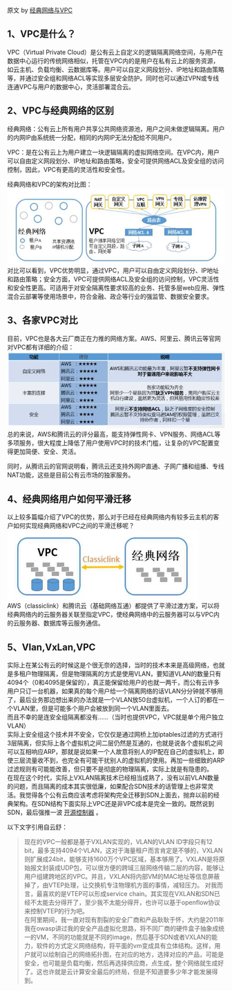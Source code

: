 原文 by [经典网络与VPC]( https://www.zhihu.com/question/56524172/answer/149475760)    

## 1、VPC是什么？

VPC（Virtual Private Cloud）是公有云上自定义的逻辑隔离网络空间，与用户在数据中心运行的传统网络相似，托管在VPC内的是用户在私有云上的服务资源，如云主机、负载均衡、云数据库等。用户可以自定义网段划分、IP地址和路由策略等，并通过安全组和网络ACL等实现多层安全防护。同时也可以通过VPN或专线连通VPC与用户的数据中心，灵活部署混合云。  



## 2、VPC与经典网络的区别

经典网络：公有云上所有用户共享公共网络资源池，用户之间未做逻辑隔离。用户的内网IP由系统统一分配，相同的内网IP无法分配给不同用户。  

VPC：是在公有云上为用户建立一块逻辑隔离的虚拟网络空间。在VPC内，用户可以自由定义网段划分、IP地址和路由策略，安全可提供网络ACL及安全组的访问控制，因此，VPC有更高的灵活性和安全性。  

经典网络和VPC的架构对比图：  
![](../pictures/cloudsec10.jpg)  
对比可以看到，VPC优势明显，通过VPC，用户可以自由定义网段划分、IP地址和路由策略；安全方面，VPC可提供网络ACL及安全组的访问控制，VPC灵活性和安全性更高。可适用于对安全隔离性要求较高的业务、托管多层web应用、弹性混合云部署等使用场景中，符合金融、政企等行业的强监管、数据安全要求。  


## 3、各家VPC对比

目前，VPC也是各大云厂商正在力推的网络方案。AWS、阿里云、腾讯云等官网对VPC都有详细的介绍：  
![](../pictures/cloudsec11.jpg)    
总的来说，AWS和腾讯云的评分最高，能支持弹性网卡、VPN服务、网络ACL等多项服务，很大程度上降低了用户使用VPC时的技术门槛，让复杂的VPC配置变得更加简便、安全、灵活。  

同时，从腾讯云的官网说明看，腾讯云还支持外网IP直通、子网广播和组播、专线NAT功能，这些是目前公有云市场的独家服务。  

## 4、经典网络用户如何平滑迁移 

以上较多篇幅介绍了VPC的优势，那么对于已经在经典网络内有较多云主机的客户如何实现经典网络和VPC之间的平滑迁移呢？  
![](../pictures/cloudsec12.jpg)    
AWS（classiclink）和腾讯云（基础网络互通）都提供了平滑过渡方案，可以将经典网络内的云服务器关联至指定VPC，使经典网络中的云服务器可以与VPC内的云服务器、数据库等云服务通信。  

## 5、Vlan,VxLan,VPC

实际上在某公有云的时候这是个很无奈的选择，当时的技术本来是高级网络，也就是多租户物理隔离，但是物理隔离的方式是使用VLAN，要知道VLAN的数量只有4094个（0和4095是保留的），真正能保留给用户的也就一两千，而公有云许多用户只订一台机器，如果真的每个用户给一个隔离网络的话VLAN分分钟就不够用了，最后业务那边想出来的办法就是一个VLAN放50台虚拟机，一个人订的都在一个VLAN里，但是可能多个用户会被放到同一个VLAN里面去。    
而且不幸的是连安全组隔离都没有……（当时也提供VPC，VPC就是单个用户独立VLAN）    
实际上安全组这个技术并不安全，它仅仅是通过网桥上加iptables过滤的方式进行3层隔离，但实际上各个虚拟机之间二层仍然是互通的，也就是说各个虚拟机之间可以互相响应ARP，那就是说如果一个人故意将别人的IP配在自己的虚拟机上，即使三层流量收不到，也完全有可能干扰别人的虚拟机的使用。再加一些细致的ARP过滤规则有可能能改善，但只要不是彻底的物理隔离，实际上就是有隐患的。  
在现在这个时代，实际上VXLAN隔离技术已经相当成熟了，没有以前VLAN数量的问题，而且隔离的成本其实很低廉，如果配合SDN技术的话管理上也非常灵活。我觉得各个公有云商应该考虑将架构完全迁移到SDN上面去，抛弃以前的经典架构。在SDN结构下面实际上VPC还是非VPC成本是完全一致的。既然说到SDN，最后强推一波 [开源控制器](https://github.com/hubo1016/vlcp)  。     

以下文字引用自云舒：  
> 现在的VPC一般都是基于VXLAN实现的，VLAN的VLAN ID字段只有12 bit，最多支持4094个VLAN，这对于海量租户而言肯定是不够的，VXLAN则扩展成24bit，能够支持1600万个VPC区域，基本够用了。VXLAN是将原始报文封装成UDP包，可以很方便的跨域三层网络传输二层的内容，能够让用户组建跨地区的VPC。并且，VXLAN将内部VM的MAC地址等信息屏蔽掉了，由VTEP处理，让交换机专注物理机方面的事情，减轻压力。 
对我而言，最喜欢的是VTEP可以形成service chain。其实现在VXLAN和SDN已经不太能去分得开了，至少我不太能分得开，也许可以基于openflow协议来控制VTEP的行为吧。  
在阿里期间，我一直对现有割裂的安全厂商和产品耿耿于怀，大约是2011年我在owasp讲过我的安全产品虚拟化思路，将不同厂商的硬件盒子抽象成统一的VM，不同的功能就是不同的image，然后基于SDN或者VXLAN的能力，软件的方式定义网络结构，将平面的vm变成具有立体结构。这样，用户就可以绘制自己的网络拓扑图，在对应的地方，选择对应的产品，可能是安全，也可能是负载均衡，然后再选择供应商，点生成，整个网络就生成好了。这也许就是云计算安全最后的终局，但是不知道要多少年才能发展得到。  


